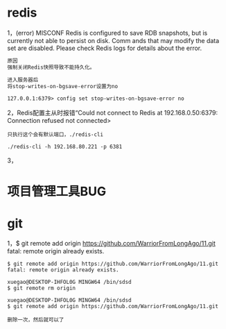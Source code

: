 # redis

1，(error) MISCONF Redis is configured to save RDB snapshots, but is currently not able to persist on disk. Comm
ands that may modify the data set are disabled. Please check Redis logs for details about the error.

```xml
原因
强制关闭Redis快照导致不能持久化。

进入服务器后
将stop-writes-on-bgsave-error设置为no

127.0.0.1:6379> config set stop-writes-on-bgsave-error no
```

2，Redis配置主从时报错“Could not connect to Redis at 192.168.0.50:6379: Connection refused not connected>

```
只执行这个会有默认端口，./redis-cli

./redis-cli -h 192.168.80.221 -p 6381
```

3，





# 项目管理工具BUG

# git 

1，$ git remote add origin https://github.com/WarriorFromLongAgo/11.git
	fatal: remote origin already exists.

```
$ git remote add origin https://github.com/WarriorFromLongAgo/11.git
fatal: remote origin already exists.

xuegao@DESKTOP-IHFOL0G MINGW64 /bin/sdsd
$ git remote rm origin

xuegao@DESKTOP-IHFOL0G MINGW64 /bin/sdsd
$ git remote add origin https://github.com/WarriorFromLongAgo/11.git

删除一次，然后就可以了
```

